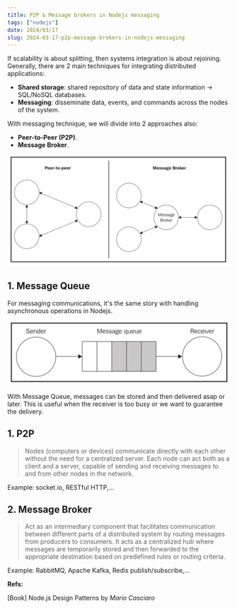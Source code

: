 ```yaml
---
title: P2P & Message brokers in Nodejs messaging
tags: ["nodejs"]
date: 2024/03/17
slug: 2024-03-17-p2p-message-brokers-in-nodejs-messaging
---
```


If scalability is about splitting, then systems integration is about rejoining. Generally, there are 2 main techniques for integrating distributed applications:

- **Shared storage**: shared repository of data and state information -> SQL/NoSQL databases.
- **Messaging**: disseminate data, events, and commands across the nodes of the system.

With messaging technique, we will divide into 2 approaches also:

- **Peer-to-Peer (P2P)**.
- **Message Broker**.

![P2P vs Message Broker](https://raw.githubusercontent.com/southxzx/handbook-gatsby/main/_posts/everyday/_meta/nodejs-p2p-vs-message-broker.png)

## 1. Message Queue

For messaging communications, it's the same story with handling asynchronous operations in Nodejs.

![Message Queue](https://raw.githubusercontent.com/southxzx/handbook-gatsby/main/_posts/everyday/_meta/nodejs-message-queue.png)

With Message Queue, messages can be stored and then delivered asap or later. This is useful when the receiver is too busy or we want to guarantee the delivery.

## 1. P2P

> Nodes (computers or devices) communicate directly with each other without the need for a centralized server. Each node can act both as a client and a server, capable of sending and receiving messages to and from other nodes in the network.

Example: socket.io, RESTful HTTP,...

## 2. Message Broker

> Act as an intermediary component that facilitates communication between different parts of a distributed system by routing messages from producers to consumers. It acts as a centralized hub where messages are temporarily stored and then forwarded to the appropriate destination based on predefined rules or routing criteria.

Example: RabbitMQ, Apache Kafka, Redis publish/subscribe,...

**Refs:**

[Book] Node.js Design Patterns by _Mario Casciaro_
